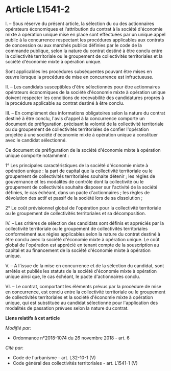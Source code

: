 # Article L1541-2

I. – Sous réserve du présent article, la sélection du ou des actionnaires opérateurs économiques et l'attribution du contrat
à la société d'économie mixte à opération unique mise en place sont effectuées par un unique appel public à la concurrence
respectant les procédures applicables aux contrats de concession ou aux marchés publics définies par le code de la commande
publique, selon la nature du contrat destiné à être conclu entre la collectivité territoriale ou le groupement de
collectivités territoriales et la société d'économie mixte à opération unique.

Sont applicables les procédures subséquentes pouvant être mises en œuvre lorsque la procédure de mise en concurrence est
infructueuse.

II. – Les candidats susceptibles d'être sélectionnés pour être actionnaires opérateurs économiques de la société d'économie
mixte à opération unique doivent respecter les conditions de recevabilité des candidatures propres à la procédure applicable
au contrat destiné à être conclu.

III. – En complément des informations obligatoires selon la nature du contrat destiné à être conclu, l'avis d'appel à la
concurrence comporte un document de préfiguration, précisant la volonté de la collectivité territoriale ou du groupement de
collectivités territoriales de confier l'opération projetée à une société d'économie mixte à opération unique à constituer
avec le candidat sélectionné.

Ce document de préfiguration de la société d'économie mixte à opération unique comporte notamment :

1° Les principales caractéristiques de la société d'économie mixte à opération unique : la part de capital que la
collectivité territoriale ou le groupement de collectivités territoriales souhaite détenir ; les règles de gouvernance et les
modalités de contrôle dont la collectivité ou le groupement de collectivités souhaite disposer sur l'activité de la société
définies, le cas échéant, dans un pacte d'actionnaires ; les règles de dévolution des actif et passif de la société lors de
sa dissolution ;

2° Le coût prévisionnel global de l'opération pour la collectivité territoriale ou le groupement de collectivités
territoriales et sa décomposition.

IV. – Les critères de sélection des candidats sont définis et appréciés par la collectivité territoriale ou le groupement de
collectivités territoriales conformément aux règles applicables selon la nature du contrat destiné à être conclu avec la
société d'économie mixte à opération unique. Le coût global de l'opération est apprécié en tenant compte de la souscription
au capital et au financement de la société d'économie mixte à opération unique.

V. – A l'issue de la mise en concurrence et de la sélection du candidat, sont arrêtés et publiés les statuts de la société
d'économie mixte à opération unique ainsi que, le cas échéant, le pacte d'actionnaires conclu.

VI. – Le contrat, comportant les éléments prévus par la procédure de mise en concurrence, est conclu entre la collectivité
territoriale ou le groupement de collectivités territoriales et la société d'économie mixte à opération unique, qui est
substituée au candidat sélectionné pour l'application des modalités de passation prévues selon la nature du contrat.

**Liens relatifs à cet article**

_Modifié par_:

  - Ordonnance n°2018-1074 du 26 novembre 2018 - art. 6

_Cité par_:

  - Code de l'urbanisme - art. L32-10-1 (V)
  - Code général des collectivités territoriales - art. L1541-1 (V)
